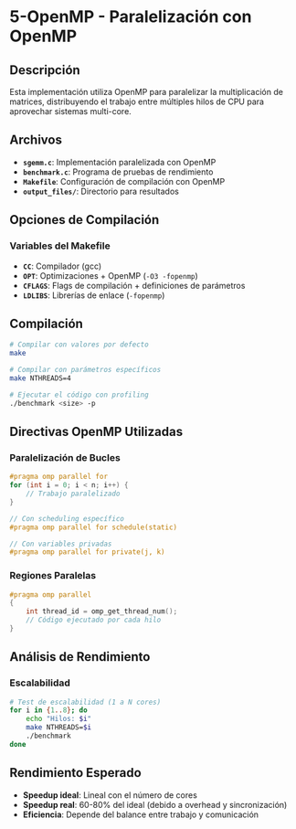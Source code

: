 # 5-OpenMP - Paralelización con OpenMP

## Descripción

Esta implementación utiliza OpenMP para paralelizar la multiplicación de matrices, distribuyendo el trabajo entre múltiples hilos de CPU para aprovechar sistemas multi-core.

## Archivos

- **`sgemm.c`**: Implementación paralelizada con OpenMP
- **`benchmark.c`**: Programa de pruebas de rendimiento
- **`Makefile`**: Configuración de compilación con OpenMP
- **`output_files/`**: Directorio para resultados

## Opciones de Compilación

### Variables del Makefile
- **`CC`**: Compilador (gcc)
- **`OPT`**: Optimizaciones + OpenMP (`-O3 -fopenmp`)
- **`CFLAGS`**: Flags de compilación + definiciones de parámetros
- **`LDLIBS`**: Librerías de enlace (`-fopenmp`)

## Compilación

```bash
# Compilar con valores por defecto
make

# Compilar con parámetros específicos
make NTHREADS=4

# Ejecutar el código con profiling
./benchmark <size> -p
```

## Directivas OpenMP Utilizadas

### Paralelización de Bucles
```c
#pragma omp parallel for
for (int i = 0; i < n; i++) {
    // Trabajo paralelizado
}

// Con scheduling específico
#pragma omp parallel for schedule(static)

// Con variables privadas
#pragma omp parallel for private(j, k)
```

### Regiones Paralelas
```c
#pragma omp parallel
{
    int thread_id = omp_get_thread_num();
    // Código ejecutado por cada hilo
}
```

## Análisis de Rendimiento

### Escalabilidad
```bash
# Test de escalabilidad (1 a N cores)
for i in {1..8}; do
    echo "Hilos: $i"
    make NTHREADS=$i
    ./benchmark
done
```

## Rendimiento Esperado

- **Speedup ideal**: Lineal con el número de cores
- **Speedup real**: 60-80% del ideal (debido a overhead y sincronización)
- **Eficiencia**: Depende del balance entre trabajo y comunicación
